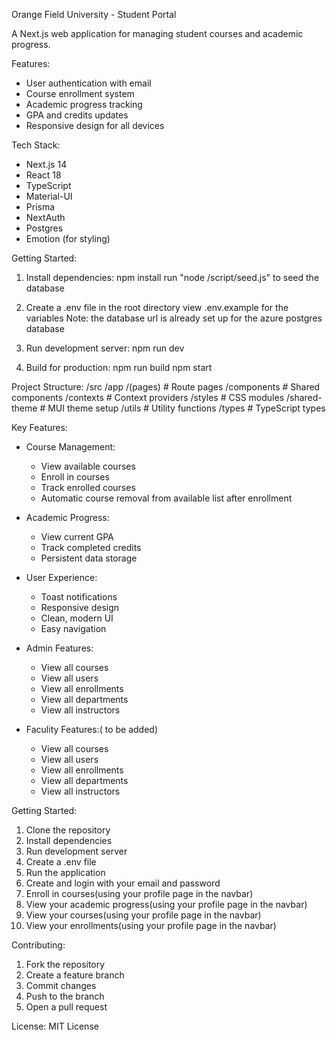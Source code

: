 Orange Field University - Student Portal

A Next.js web application for managing student courses and academic progress.

Features:
- User authentication with email
- Course enrollment system
- Academic progress tracking
- GPA and credits updates 
- Responsive design for all devices

Tech Stack:
- Next.js 14
- React 18
- TypeScript
- Material-UI
- Prisma
- NextAuth
- Postgres
- Emotion (for styling)

Getting Started:
1. Install dependencies:
   npm install
   run "node /script/seed.js" to seed the database

2. Create a .env file in the root directory view .env.example for the variables
   Note: the database url is already set up for the azure postgres database


3. Run development server:
   npm run dev

4. Build for production:
   npm run build
   npm start


Project Structure:
/src
  /app
    /(pages)         # Route pages
    /components      # Shared components
    /contexts        # Context providers
    /styles         # CSS modules
    /shared-theme   # MUI theme setup
    /utils          # Utility functions
  /types            # TypeScript types

Key Features:
- Course Management:
  * View available courses
  * Enroll in courses
  * Track enrolled courses
  * Automatic course removal from available list after enrollment

- Academic Progress:
  * View current GPA
  * Track completed credits
  * Persistent data storage

- User Experience:
  * Toast notifications
  * Responsive design
  * Clean, modern UI
  * Easy navigation

- Admin Features:
  * View all courses
  * View all users
  * View all enrollments
  * View all departments
  * View all instructors

- Faculity Features:( to be added)
  * View all courses
  * View all users
  * View all enrollments
  * View all departments
  * View all instructors

Getting Started:
1. Clone the repository
2. Install dependencies
3. Run development server
4. Create a .env file
5. Run the application
6. Create and login with your email and password
7. Enroll in courses(using your profile page in the navbar)
8. View your academic progress(using your profile page in the navbar)
9. View your courses(using your profile page in the navbar)
10. View your enrollments(using your profile page in the navbar)


Contributing:
1. Fork the repository
2. Create a feature branch
3. Commit changes
4. Push to the branch
5. Open a pull request

License:
MIT License